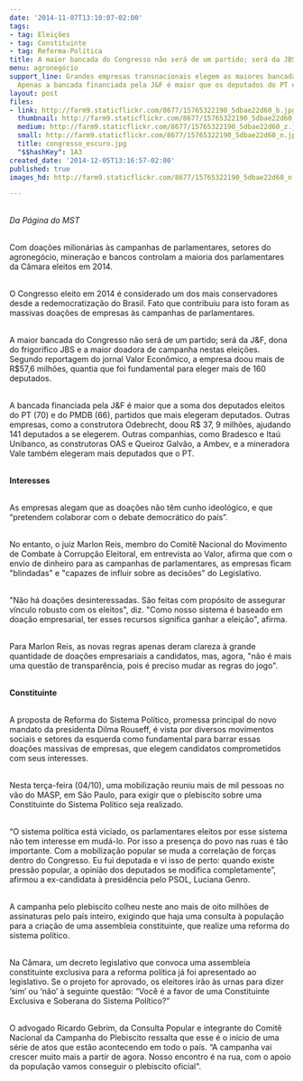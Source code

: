 ```yaml
---
date: '2014-11-07T13:10:07-02:00'
tags:
- tag: Eleições
- tag: Constituinte
- tag: Reforma-Política
title: A maior bancada do Congresso não será de um partido; será da JBS
menu: agronegócio
support_line: Grandes empresas transnacionais elegem as maiores bancadas do Congresso.
  Apenas a bancada financiada pela J&F é maior que os deputados do PT e PMDB.
layout: post
files:
- link: http://farm9.staticflickr.com/8677/15765322190_5dbae22d60_b.jpg
  thumbnail: http://farm9.staticflickr.com/8677/15765322190_5dbae22d60_t.jpg
  medium: http://farm9.staticflickr.com/8677/15765322190_5dbae22d60_z.jpg
  small: http://farm9.staticflickr.com/8677/15765322190_5dbae22d60_n.jpg
  title: congresso_escuro.jpg
  "$$hashKey": 1A3
created_date: '2014-12-05T13:16:57-02:00'
published: true
images_hd: http://farm9.staticflickr.com/8677/15765322190_5dbae22d60_n.jpg

---
```

<div id="content-header">
<div id="content-title">
<p><br />
<em>Da P&aacute;gina do MST</em></p>
</div>
</div>

<div id="content-area">
<div id="default-content">
<div id="node-16710">
<div>
<div>
<p><br />
Com doa&ccedil;&otilde;es milion&aacute;rias &agrave;s campanhas de parlamentares, setores do agroneg&oacute;cio, minera&ccedil;&atilde;o e bancos controlam a maioria dos parlamentares da C&acirc;mara eleitos em 2014.&nbsp;</p>

<p><br />
O Congresso eleito em 2014 &eacute; considerado um dos mais conservadores desde a redemocratiza&ccedil;&atilde;o do Brasil. Fato que contribuiu para isto foram as massivas doa&ccedil;&otilde;es de empresas &agrave;s campanhas de parlamentares.&nbsp;</p>

<p><br />
A maior bancada do Congresso n&atilde;o ser&aacute; de um partido; ser&aacute; da J&amp;F, dona do frigor&iacute;fico JBS e a maior doadora de campanha nestas elei&ccedil;&otilde;es. Segundo reportagem do jornal Valor Econ&ocirc;mico, a empresa doou mais de R$57,6 milh&otilde;es, quantia que foi fundamental para eleger mais de 160 deputados. &nbsp; &nbsp;</p>

<p><br />
A bancada financiada pela J&amp;F &eacute; maior que a soma dos deputados eleitos do PT (70) e do PMDB (66), partidos que mais elegeram deputados. Outras empresas, como a construtora Odebrecht, doou R$ 37, 9 milh&otilde;es, ajudando 141 deputados a se elegerem. Outras companhias, como Bradesco e Ita&uacute; Unibanco, as construtoras OAS e Queiroz Galv&atilde;o, a Ambev, e a mineradora Vale tamb&eacute;m elegeram mais deputados que o PT.</p>

<p><br />
<strong>Interesses</strong></p>

<p><br />
As empresas alegam que as doa&ccedil;&otilde;es n&atilde;o t&ecirc;m cunho ideol&oacute;gico, e que &ldquo;pretendem colaborar com o debate democr&aacute;tico do pa&iacute;s&rdquo;.&nbsp;</p>

<p><br />
No entanto, o juiz Marlon Reis, membro do Comit&ecirc; Nacional do Movimento de Combate &agrave; Corrup&ccedil;&atilde;o Eleitoral, em entrevista ao Valor, afirma que com o envio de dinheiro para as campanhas de parlamentares, as empresas ficam &quot;blindadas&quot; e &quot;capazes de influir sobre as decis&otilde;es&quot; do Legislativo.&nbsp;</p>

<p><br />
&quot;N&atilde;o h&aacute; doa&ccedil;&otilde;es desinteressadas. S&atilde;o feitas com prop&oacute;sito de assegurar v&iacute;nculo robusto com os eleitos&quot;, diz. &quot;Como nosso sistema &eacute; baseado em doa&ccedil;&atilde;o empresarial, ter esses recursos significa ganhar a elei&ccedil;&atilde;o&quot;, afirma.</p>

<p><br />
Para Marlon Reis, as novas regras apenas deram clareza &agrave; grande quantidade de doa&ccedil;&otilde;es empresariais a candidatos, mas, agora, &quot;n&atilde;o &eacute; mais uma quest&atilde;o de transpar&ecirc;ncia, pois &eacute; preciso mudar as regras do jogo&quot;.</p>

<p><br />
<strong>Constituinte</strong></p>

<p><br />
A proposta de Reforma do Sistema Pol&iacute;tico, promessa principal do novo mandato da presidenta Dilma Rouseff, &eacute; vista por diversos movimentos sociais e setores da esquerda como fundamental para barrar essas doa&ccedil;&otilde;es massivas de empresas, que elegem candidatos comprometidos com seus interesses.</p>

<p><br />
Nesta ter&ccedil;a-feira (04/10), uma mobiliza&ccedil;&atilde;o reuniu mais de mil pessoas no v&atilde;o do MASP, em S&atilde;o Paulo, para exigir que o plebiscito sobre uma Constituinte do Sistema Pol&iacute;tico seja realizado. &nbsp;</p>

<p><br />
&ldquo;O sistema pol&iacute;tica est&aacute; viciado, os parlamentares eleitos por esse sistema n&atilde;o tem interesse em mud&aacute;-lo. Por isso a presen&ccedil;a do povo nas ruas &eacute; t&atilde;o importante. Com a mobiliza&ccedil;&atilde;o popular se muda a correla&ccedil;&atilde;o de for&ccedil;as dentro do Congresso. Eu fui deputada e vi isso de perto: quando existe press&atilde;o popular, a opini&atilde;o dos deputados se modifica completamente&rdquo;, afirmou a ex-candidata &agrave; presid&ecirc;ncia pelo PSOL, Luciana Genro.&nbsp;</p>

<p><br />
A campanha pelo plebiscito colheu neste ano mais de oito milh&otilde;es de assinaturas pelo pa&iacute;s inteiro, exigindo que haja uma consulta &agrave; popula&ccedil;&atilde;o para a cria&ccedil;&atilde;o de uma assembleia constituinte, que realize uma reforma do sistema pol&iacute;tico.</p>

<p><br />
Na C&acirc;mara, um decreto legislativo que convoca uma assembleia constituinte exclusiva para a reforma pol&iacute;tica j&aacute; foi apresentado ao legislativo. Se o projeto for aprovado, os eleitores ir&atilde;o &agrave;s urnas para dizer &lsquo;sim&rsquo; ou &lsquo;n&atilde;o&rsquo; &agrave; seguinte quest&atilde;o: &ldquo;Voc&ecirc; &eacute; a favor de uma Constituinte Exclusiva e Soberana do Sistema Pol&iacute;tico?&rdquo;</p>

<p><br />
O advogado Ricardo Gebrim, da Consulta Popular e integrante do Comit&ecirc; Nacional da Campanha do Plebiscito ressalta que esse &eacute; o in&iacute;cio de uma s&eacute;rie de atos que est&atilde;o acontecendo em todo o pa&iacute;s. &ldquo;A campanha vai crescer muito mais a partir de agora. Nosso encontro &eacute; na rua, com o apoio da popula&ccedil;&atilde;o vamos conseguir o plebiscito oficial&quot;.</p>
</div>
</div>
</div>
</div>
</div>
